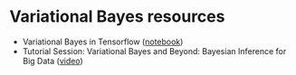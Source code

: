 # Variational Bayes resources

* Variational Bayes in Tensorflow ([notebook](https://colab.research.google.com/drive/1k-M_wO0NS1RxUmkqwzXp7BOCTYXXdJ4t?authuser=1#scrollTo=WHNNrlLNPbpA))
* Tutorial Session: Variational Bayes and Beyond: Bayesian Inference for Big Data ([video](https://www.youtube.com/watch?v=DYRK0-_K2UU&t=2705s))

